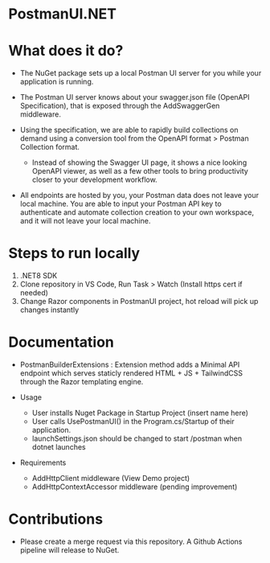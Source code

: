 # PostmanUI.NET

# What does it do?
- The NuGet package sets up a local Postman UI server for you while your application is running.

- The Postman UI server knows about your swagger.json file (OpenAPI Specification), that is exposed through the     AddSwaggerGen middleware.

- Using the specification, we are able to rapidly build collections on demand using a conversion tool from the OpenAPI format > Postman Collection format.
    - Instead of showing the Swagger UI page, it shows a nice looking OpenAPI viewer, as well as a few other tools to bring productivity closer to your development workflow.

- All endpoints are hosted by you, your Postman data does not leave your local machine. You are able to input your Postman API key to authenticate and automate collection creation to your own workspace, and it will not leave your local machine.

# Steps to run locally

1. .NET8 SDK
2. Clone repository in VS Code, Run Task > Watch (Install https cert if needed)
4. Change Razor components in PostmanUI project, hot reload will pick up changes instantly

# Documentation

- PostmanBuilderExtensions : Extension method adds a Minimal API endpoint which serves staticly rendered HTML + JS + TailwindCSS through the Razor templating engine.

- Usage
    - User installs Nuget Package in Startup Project (insert name here)
    - User calls UsePostmanUI() in the Program.cs/Startup of their application.
    - launchSettings.json should be changed to start /postman when dotnet launches

- Requirements
    - AddHttpClient middleware (View Demo project)
    - AddHttpContextAccessor middleware (pending improvement)

# Contributions
- Please create a merge request via this repository. A Github Actions pipeline will release to NuGet.
